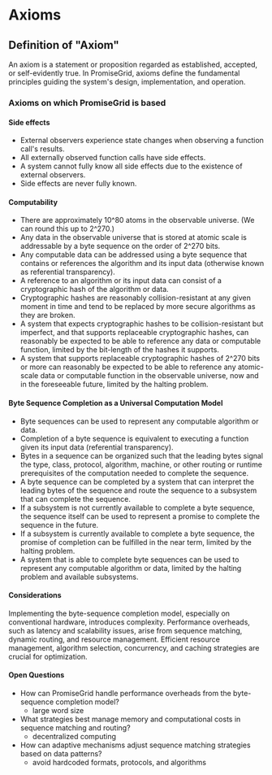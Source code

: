 # Axioms 

## Definition of "Axiom"

An axiom is a statement or proposition regarded as established, accepted, or self-evidently true. In PromiseGrid, axioms define the fundamental principles guiding the system's design, implementation, and operation.

### Axioms on which PromiseGrid is based

#### Side effects

- External observers experience state changes when observing a function call's results.
- All externally observed function calls have side effects.
- A system cannot fully know all side effects due to the existence of external observers.
- Side effects are never fully known.

#### Computability

- There are approximately 10^80 atoms in the observable universe.  (We can round this up to 2^270.)
- Any data in the observable universe that is stored at atomic scale is addressable by a byte sequence on the order of 2^270 bits.
- Any computable data can be addressed using a byte sequence that contains or references the algorithm and its input data (otherwise known as referential transparency).
- A reference to an algorithm or its input data can consist of a cryptographic hash of the algorithm or data.
- Cryptographic hashes are reasonably collision-resistant at any given moment in time and tend to be replaced by more secure algorithms as they are broken.
- A system that expects cryptographic hashes to be collision-resistant but imperfect, and that supports replaceable cryptographic hashes, can reasonably be expected to be able to reference any data or computable function, limited by the bit-length of the hashes it supports.
- A system that supports replaceable cryptographic hashes of 2^270 bits or more can reasonably be expected to be able to reference any atomic-scale data or computable function in the observable universe, now and in the foreseeable future, limited by the halting problem.

#### Byte Sequence Completion as a Universal Computation Model

- Byte sequences can be used to represent any computable algorithm or data.
- Completion of a byte sequence is equivalent to executing a function given its input data (referential transparency).
- Bytes in a sequence can be organized such that the leading bytes signal the type, class, protocol, algorithm, machine, or other routing or runtime prerequisites of the computation needed to complete the sequence.
- A byte sequence can be completed by a system that can interpret the leading bytes of the sequence and route the sequence to a subsystem that can complete the sequence.
- If a subsystem is not currently available to complete a byte sequence, the sequence itself can be used to represent a promise to complete the sequence in the future.
- If a subsystem is currently available to complete a byte sequence, the promise of completion can be fulfilled in the near term, limited by the halting problem.
- A system that is able to complete byte sequences can be used to represent any computable algorithm or data, limited by the halting problem and available subsystems.

#### Considerations

Implementing the byte-sequence completion model, especially on conventional hardware, introduces complexity. Performance overheads, such as latency and scalability issues, arise from sequence matching, dynamic routing, and resource management. Efficient resource management, algorithm selection, concurrency, and caching strategies are crucial for optimization.

#### Open Questions

- How can PromiseGrid handle performance overheads from the byte-sequence completion model?
    - large word size
- What strategies best manage memory and computational costs in sequence matching and routing?
    - decentralized computing
- How can adaptive mechanisms adjust sequence matching strategies based on data patterns?
    - avoid hardcoded formats, protocols, and algorithms

